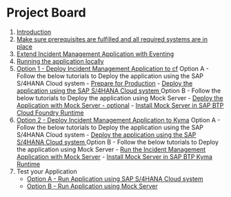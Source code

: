 # Project Board

1. [Introduction](./prepare/introduction.md)
2. [Make sure prerequisites are fulfilled and all required systems are in place](./prepare/prerequisites.md)
3. [Extend Incident Management Application with Eventing](./develop/extend-app.md)
4. [Running the application locally](./develop/run-app-locally.md)
5. [Option 1 - Deploy Incident Management Application to cf](./deploy/cf/readme.md)
    Option A - Follow the below tutorials to Deploy the application using the SAP S/4HANA Cloud system
        - [Prepare for Production](../../develop/prep-for-prod.md)
        - [Deploy the application using the SAP S/4HANA Cloud system ](./deploy/cf/deploy-to-cf.md)
    Option B - Follow the below tutorials to Deploy the application using Mock Server
        - [Deploy the Application with Mock Server - optional](./deploy/cf/deploy-to-cf-mock.md)
        - [Install Mock Server in SAP BTP Cloud Foundry Runtime](./deploy/cf/install-mock-server-cf.md)
6. [Option 2 - Deploy Incident Management Application to Kyma](./deploy/kyma/readme.md)
    Option A - Follow the below tutorials to Deploy the application using the SAP S/4HANA Cloud system
        - [Deploy the application using the SAP S/4HANA Cloud system ](./deploy/kyma/deploy-app-to-kyma.md)
    Option B - Follow the below tutorials to Deploy the application using Mock Server
        - [Run the Incident Management Application with Mock Server](./deploy/kyma/deploy-app-to-kyma.md)
        - [Install Mock Server in SAP BTP Kyma Runtime](./deploy/kyma/install-mock-server-kyma.md)
7. Test your Application
    - [Option A - Run Application using SAP S/4HANA Cloud system](./run-application/run-app-s4.md)
    - [Option B - Run Application using Mock Server](./run-application/run-app-mock.md)


